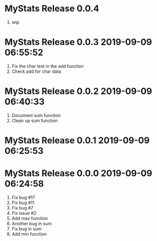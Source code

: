 # MyStats Release 0.0.4                    
1. wip

# MyStats Release 0.0.3 2019-09-09 06:55:52
1. Fix the char test in the add function
2. Check add for char data

# MyStats Release 0.0.2 2019-09-09 06:40:33
1. Document sum function
2. Clean up sum function

# MyStats Release 0.0.1 2019-09-09 06:25:53

# MyStats Release 0.0.0 2019-09-09 06:24:58
1. Fix bug #17
2. Fix bug #11
3. Fix bug #7
4. Fix issue #2
5. Add max function
6. Another bug in sum
7. Fix bug in sum
8. Add min function
